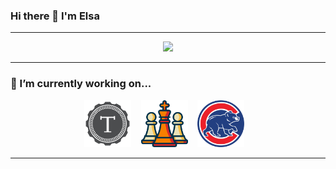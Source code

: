 ### Hi there 👋 I'm Elsa

***

<p align="center"> 
  <img src="https://github-readme-stats.vercel.app/api?username=ElsaFluss&theme=nord&show_icons=true"/>
</p>

***

<h3 align="left"> 🔭 I’m currently working on... </h3>
<p align="center">
  <code><a href="https://turing.edu/" target="_blank"><img alt='Turing' title='turing' height="75" src="/icons/turing.png"></a></code> &nbsp;&nbsp;
  <code><a href="https://github.com/ChessAdventure/client" target="_blank"><img alt='ChessPedition' title='ChessPedition' height="75" src="/icons/chess.png"></a></code> &nbsp;&nbsp;
  <code><a href="https://github.com/elsafluss/whos-that-cub" target="_blank"><img alt='Cubs logo' title='whos-that-cub' height="75" src="/icons/cubs.png"></a></code> &nbsp;&nbsp;
</p>

***

<!--
**elsafluss/elsafluss** is a ✨ _special_ ✨ repository because its `README.md` (this file) appears on your GitHub profile.

Here are some ideas to get you started:


- 🌱 I’m currently learning ...
- 👯 I’m looking to collaborate on ...
- 🤔 I’m looking for help with ...
- 💬 Ask me about ...
- 📫 How to reach me: ...
- 😄 Pronouns: ...
- ⚡ Fun fact: ...
-->
